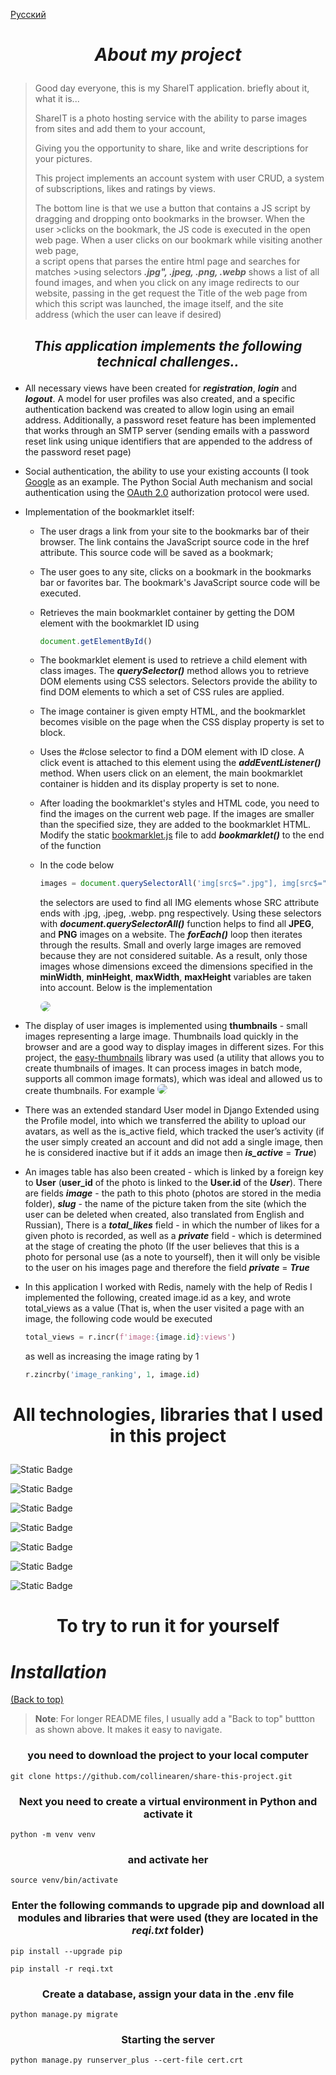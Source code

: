 [Русский](/путь/к/русскому/файлу.md)

# <p align="center">***About my project***</p>

> Good day everyone, this is my ShareIT application. briefly about it, what it is...
>
>ShareIT is a photo hosting service with the ability  to parse images from sites and add them to your account, 
>
> Giving you the opportunity to share, like and write descriptions for your pictures.
>
> This project implements an account system with user CRUD, a system of subscriptions, likes and ratings by views.
>
>
>The bottom line is that we use a button that contains a JS script
>by dragging and dropping onto bookmarks in the browser. When the user >clicks on the bookmark, the JS code is executed in the open web page.
>When a user clicks on our bookmark while visiting another web page,  
>a script opens that parses the entire html page and searches for matches >using selectors ***.jpg", .jpeg, .png, .webp***
>shows a list of all found images, and when you click on any image
>redirects to our website, passing in the get request the Title of the web 
>page from which this script was launched, the image itself, and the site   
>address (which the user can leave if desired)
>

## 
## <p align="center">***This application implements the following technical challenges..***</p>
* All necessary views have been created for ***registration***, ***login*** and ***logout***. A model for user profiles was also created, and a specific authentication backend was created to allow login using an email address. Additionally, a password reset feature has been implemented that works through an SMTP server (sending emails with a password reset link using unique identifiers that are appended to the address of the password reset page)

* Social authentication, the ability to use your existing accounts (I took <a href="https://docs.allauth.org/en/latest/socialaccount/providers/google.html">Google</a> as an example. The Python Social Auth mechanism and social authentication using the <a href="https://pypi.org/project/django-allauth/">OAuth 2.0</a> authorization protocol were used.
* Implementation of the bookmarklet itself:
    * The user drags a link from your site to the bookmarks bar of their browser. The link contains the JavaScript source code in the href attribute. This source code will be saved as a bookmark;
    * The user goes to any site, clicks on a bookmark in the bookmarks bar or favorites bar. The bookmark's JavaScript source code will be executed.
    * Retrieves the main bookmarklet container by getting the DOM element with the bookmarklet ID using
        ```javascript
        document.getElementById()
        ```
    * The bookmarklet element is used to retrieve a child element with class images. The ***querySelector()*** method allows you to retrieve DOM elements using CSS selectors. Selectors provide the ability to find DOM elements to which a set of CSS rules are applied.
    * The image container is given empty HTML, and the bookmarklet becomes visible on the page when the CSS display property is set to block.
    * Uses the #close selector to find a DOM element with ID close. A click event is attached to this element using the ***addEventListener()*** method. When users click on an element, the main bookmarklet container is hidden and its display property is set to none.
    * After loading the bookmarklet's styles and HTML code, you need to find the images on the current web page. If the images are smaller than the specified size, they are added to the bookmarklet HTML. Modify the static <a href="https://github.com/collinearen/share-this-project/blob/test_case/share/images/static/js/bookmarklet.js">bookmarklet.js</a> file to add ***bookmarklet()*** to the end of the function
    * In the code below
        ```javascript
        images = document.querySelectorAll('img[src$=".jpg"], img[src$=".jpeg"], img[src$=".png"], img[src$=".webp"]');
        ```
        the selectors are used to find all IMG elements whose SRC attribute ends with .jpg, .jpeg, .webp. png respectively. Using these selectors with ***document.querySelectorAll()*** function helps to find all **JPEG**, and **PNG** images on a website. The ***forEach()*** loop then iterates through the results. Small and overly large images are removed because they are not considered suitable. As a result, only those images whose dimensions exceed the dimensions specified in the **minWidth**, **minHeight**, **maxWidth**, **maxHeight** variables are taken into account.        Below is the implementation


        <img src="https://github.com/collinearen/share-this-project/blob/test_case/image-2.png" style="max-width: 500px; border-radius: 10px;">
        

* The display of user images is implemented using **thumbnails** - small images representing a large image. Thumbnails load quickly in the browser and are a good way to display images in different sizes. For this project, the <a href="https://pypi.org/project/easy-thumbnails/">easy-thumbnails</a> library was used (a utility that allows you to create thumbnails of images. It can process images in batch mode, supports all common image formats), which was ideal and allowed us to create thumbnails. For example
    <img src="https://github.com/collinearen/share-this-project/blob/test_case/image-3.png" style="max-width: 500px; border-radius: 10px;">

* There was an extended standard User model in Django Extended using the Profile model, into which we transferred the ability to upload our avatars, as well as the is_active field, which tracked the user’s activity (if the user simply created an account and did not add a single image, then he is considered inactive but if it adds an image then ***is_active*** = ***True***)
* An images table has also been created - which is linked by a foreign key to **User** (**user_id** of the photo is linked to the **User.id** of the ***User***). There are fields ***image*** - the path to this photo (photos are stored in the media folder), ***slug*** - the name of the picture taken from the site (which the user can be deleted when created, also translated from English and Russian), There is a ***total_likes*** field - in which the number of likes for a given photo is recorded, as well as a ***private*** field - which is determined at the stage of creating the photo (If the user believes that this is a photo for personal use (as a note to yourself), then it will only be visible to the user on his images page and therefore the field ***private*** = ***True***

* In this application I worked with Redis, namely with the help of Redis I implemented the following, created image.id as a key, and wrote total_views as a value (That is, when the user visited a page with an image, the following code would be executed
    ```python
    total_views = r.incr(f'image:{image.id}:views')
    ```
    as well as increasing the image rating by 1
    ```python
    r.zincrby('image_ranking', 1, image.id)
    ```


# <p align="center">All technologies, libraries that I used in this project</p>


![Static Badge](https://img.shields.io/badge/django-collinearen?logo=django&label=django&labelColor=rgb(34%2C%2076%2C%2011)&color=white)


![Static Badge](https://img.shields.io/badge/collinearen-css?style=css&logo=css3&logoColor=blue&label=css&color=white)

![Static Badge](https://img.shields.io/badge/collinearen-docker?logo=docker&logoColor=blue&label=docker&labelColor=gray&color=white)


![Static Badge](https://img.shields.io/badge/collinearen-redis?logo=adminer&label=REDIS&labelColor=red&color=white)

![Static Badge](https://img.shields.io/badge/collinearen-postgresql?logo=postgresql&label=postgresql&labelColor=white&color=white)

![Static Badge](https://img.shields.io/badge/collinearen-js?logo=javascript&logoColor=yellow&label=javascript&labelColor=white&color=white)

![Static Badge](https://img.shields.io/badge/collinearen-thumbnails?logo=thumbtack&logoColor=blue&label=thumbnails&labelColor=white&color=white)



# <p align="center">**To try to run it for yourself**</p>


# ***Installation***
[(Back to top)](#table-of-contents)

> **Note**: For longer README files, I usually add a "Back to top" buttton as shown above. It makes it easy to navigate.

### <p align="center">you need to download the project to your local computer</p>
```shell
git clone https://github.com/collinearen/share-this-project.git
```
### <p align="center">Next you need to create a virtual environment in Python and activate it</p>
```shell
python -m venv venv
```
### <p align="center">and activate her</p>

```shell
source venv/bin/activate
```
### <p align="center">Enter the following commands to upgrade pip and download all modules and libraries that were used (they are located in the ***reqi.txt*** folder)</p>
```shell
pip install --upgrade pip
```
```shell
pip install -r reqi.txt
```
### <p align="center">Create a database, assign your data in the .env file</p>

```shell
python manage.py migrate
```
### <p align="center">Starting the server</p>
```shell
python manage.py runserver_plus --cert-file cert.crt
```
